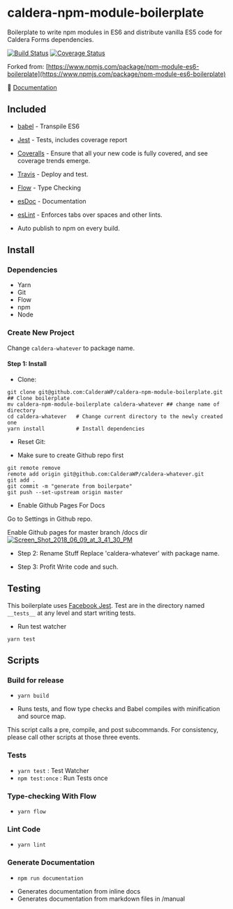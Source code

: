 # caldera-npm-module-boilerplate
Boilerplate to write npm modules in ES6 and distribute vanilla ES5 code for Caldera Forms dependencies.

[![Build Status](https://travis-ci.org/calderawp/npm-module-boilerplate.svg?branch=master)](https://travis-ci.org/calderawp/npm-module-boilerplate)
[![Coverage Status](https://coveralls.io/repos/github/calderawp/npm-module-boilerplate/badge.svg?branch=master)](https://coveralls.io/github/calderawp/npm-module-boilerplate?branch=master)

Forked from: [https://www.npmjs.com/package/npm-module-es6-boilerplate](https://www.npmjs.com/package/npm-module-es6-boilerplate)

🌋 [Documentation](http://calderalabs.org/caldera-npm-module-boilerplate/)

## Included

- [babel](http://babeljs.io) - Transpile ES6
- [Jest](https://facebook.github.io/jest/) - Tests, includes coverage report
- [Coveralls](https://coveralls.io/) - Ensure that all your new code is fully covered, and see coverage trends emerge.
- [Travis](https://travis-ci.org) - Deploy and test.
- [Flow](https://flow.org/en/docs/types/primitives/) - Type Checking
- [esDoc](https://esdoc.org/) - Documentation
- [esLint](https://eslint.org/) - Enforces tabs over spaces and other lints.

- Auto publish to npm on every build.

## Install

### Dependencies
* Yarn
* Git
* Flow
* npm
* Node

### Create New Project
Change `caldera-whatever` to package name.

#### Step 1: Install
* Clone:
```
git clone git@github.com:CalderaWP/caldera-npm-module-boilerplate.git ## Clone boilerplate
mv caldera-npm-module-boilerplate caldera-whatever ## change name of directory
cd caldera-whatever   # Change current directory to the newly created one
yarn install          # Install dependencies
```

* Reset Git:
- Make sure to create Github repo first

```
git remote remove
remote add origin git@github.com:CalderaWP/caldera-whatever.git
git add .
git commit -m "generate from boilerpate"
git push --set-upstream origin master
```
* Enable Github Pages For Docs

Go to Settings in Github repo.

Enable Github pages for master branch /docs dir
<a href="https://ibb.co/bTSUv8"><img src="https://preview.ibb.co/hsXwa8/Screen_Shot_2018_06_09_at_3_41_30_PM.png" alt="Screen_Shot_2018_06_09_at_3_41_30_PM" border="0"></a>

* Step 2: Rename Stuff
Replace 'caldera-whatever' with package name.

* Step 3: Profit
Write code and such.

## Testing

This boilerplate uses [Facebook Jest](https://facebook.github.io/jest/). Test are in the directory named `__tests__` at any level and start writing tests.

* Run test watcher
```
yarn test
```

## Scripts

### Build for release
* `yarn build`
- Runs tests, and flow type checks and Babel compiles with minification and source map.

This script calls a pre, compile, and post subcommands.  For consistency, please call other scripts at those three events.

### Tests
* `yarn test` : Test Watcher
* `npm test:once` : Run Tests once

### Type-checking With Flow
* `yarn flow`

### Lint Code
* `yarn lint`

### Generate Documentation
* `npm run documentation`
- Generates documentation from inline docs
- Generates documentation from markdown files in /manual
